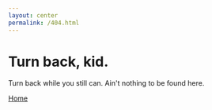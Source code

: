 ```yaml
---
layout: center
permalink: /404.html
---
```


# Turn back, kid.

Turn back while you still can. Ain't nothing to be found here.

<div class="center">
  <a href="{{ site.baseurl }}/">Home</a>
</div>
